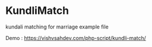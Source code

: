 # KundliMatch
kundali matching for marriage
example file

Demo : https://vishvsahdev.com/php-script/kundli-match/
